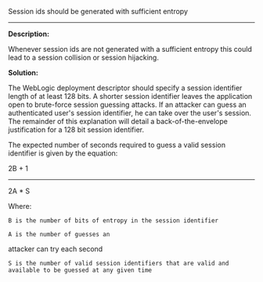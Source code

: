 
Session ids should be generated with sufficient entropy  

-------


**Description:**

Whenever session ids are not generated with a sufficient entropy this could lead to a session collision or session hijacking.


**Solution:**

The WebLogic deployment descriptor should specify a session identifier length of at least 128 bits. A shorter session identifier leaves the application open to brute-force session guessing attacks. If an attacker can guess an authenticated user's session identifier, he can take over the user's session. The remainder of this explanation will detail a back-of-the-envelope justification for a 128 bit session identifier.

The expected number of seconds required to guess a valid session identifier is given by the equation:

2B + 1
______
2A * S

Where:

    B is the number of bits of entropy in the session identifier

    A is the number of guesses an 
attacker can try each second

    S is the number of valid session identifiers that are valid and available to be guessed at any given time 	